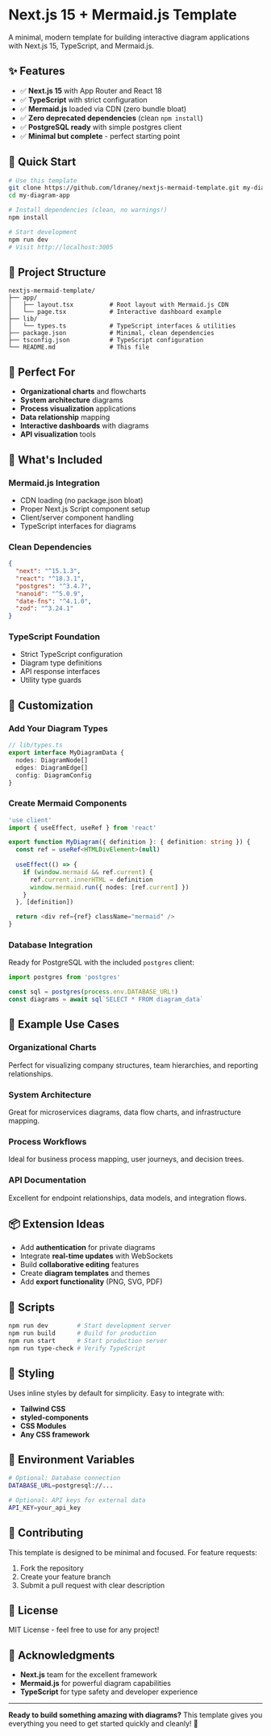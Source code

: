 # Next.js 15 + Mermaid.js Template

A minimal, modern template for building interactive diagram applications with Next.js 15, TypeScript, and Mermaid.js.

## ✨ Features

- ✅ **Next.js 15** with App Router and React 18
- ✅ **TypeScript** with strict configuration  
- ✅ **Mermaid.js** loaded via CDN (zero bundle bloat)
- ✅ **Zero deprecated dependencies** (clean `npm install`)
- ✅ **PostgreSQL ready** with simple postgres client
- ✅ **Minimal but complete** - perfect starting point

## 🚀 Quick Start

```bash
# Use this template
git clone https://github.com/ldraney/nextjs-mermaid-template.git my-diagram-app
cd my-diagram-app

# Install dependencies (clean, no warnings!)
npm install

# Start development
npm run dev
# Visit http://localhost:3005
```

## 📁 Project Structure

```
nextjs-mermaid-template/
├── app/
│   ├── layout.tsx          # Root layout with Mermaid.js CDN
│   └── page.tsx            # Interactive dashboard example
├── lib/
│   └── types.ts            # TypeScript interfaces & utilities
├── package.json            # Minimal, clean dependencies
├── tsconfig.json           # TypeScript configuration
└── README.md               # This file
```

## 🎯 Perfect For

- **Organizational charts** and flowcharts
- **System architecture** diagrams  
- **Process visualization** applications
- **Data relationship** mapping
- **Interactive dashboards** with diagrams
- **API visualization** tools

## 🧩 What's Included

### Mermaid.js Integration
- CDN loading (no package.json bloat)
- Proper Next.js Script component setup
- Client/server component handling
- TypeScript interfaces for diagrams

### Clean Dependencies
```json
{
  "next": "^15.1.3",
  "react": "^18.3.1", 
  "postgres": "^3.4.7",
  "nanoid": "^5.0.9",
  "date-fns": "^4.1.0",
  "zod": "^3.24.1"
}
```

### TypeScript Foundation
- Strict TypeScript configuration
- Diagram type definitions
- API response interfaces  
- Utility type guards

## 🔧 Customization

### Add Your Diagram Types
```typescript
// lib/types.ts
export interface MyDiagramData {
  nodes: DiagramNode[]
  edges: DiagramEdge[]
  config: DiagramConfig
}
```

### Create Mermaid Components
```typescript
'use client'
import { useEffect, useRef } from 'react'

export function MyDiagram({ definition }: { definition: string }) {
  const ref = useRef<HTMLDivElement>(null)
  
  useEffect(() => {
    if (window.mermaid && ref.current) {
      ref.current.innerHTML = definition
      window.mermaid.run({ nodes: [ref.current] })
    }
  }, [definition])

  return <div ref={ref} className="mermaid" />
}
```

### Database Integration
Ready for PostgreSQL with the included `postgres` client:

```typescript
import postgres from 'postgres'

const sql = postgres(process.env.DATABASE_URL!)
const diagrams = await sql`SELECT * FROM diagram_data`
```

## 🌟 Example Use Cases

### Organizational Charts
Perfect for visualizing company structures, team hierarchies, and reporting relationships.

### System Architecture  
Great for microservices diagrams, data flow charts, and infrastructure mapping.

### Process Workflows
Ideal for business process mapping, user journeys, and decision trees.

### API Documentation
Excellent for endpoint relationships, data models, and integration flows.

## 📦 Extension Ideas

- Add **authentication** for private diagrams
- Integrate **real-time updates** with WebSockets  
- Build **collaborative editing** features
- Create **diagram templates** and themes
- Add **export functionality** (PNG, SVG, PDF)

## 🔨 Scripts

```bash
npm run dev        # Start development server
npm run build      # Build for production  
npm run start      # Start production server
npm run type-check # Verify TypeScript
```

## 🎨 Styling

Uses inline styles by default for simplicity. Easy to integrate with:
- **Tailwind CSS** 
- **styled-components**
- **CSS Modules**
- **Any CSS framework**

## 📝 Environment Variables

```bash
# Optional: Database connection
DATABASE_URL=postgresql://...

# Optional: API keys for external data
API_KEY=your_api_key
```

## 🤝 Contributing

This template is designed to be minimal and focused. For feature requests:

1. Fork the repository
2. Create your feature branch
3. Submit a pull request with clear description

## 📄 License

MIT License - feel free to use for any project!

## 🙏 Acknowledgments

- **Next.js** team for the excellent framework
- **Mermaid.js** for powerful diagram capabilities  
- **TypeScript** for type safety and developer experience

---

**Ready to build something amazing with diagrams?** This template gives you everything you need to get started quickly and cleanly! 🎯
